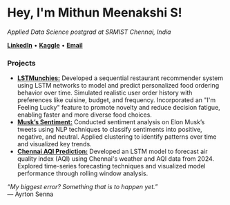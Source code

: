 # **Hey, I'm Mithun Meenakshi S!**
 *Applied Data Science postgrad at SRMIST Chennai, India*

 [**LinkedIn**](https://www.linkedin.com/in/mithunmeenakshi/) • [**Kaggle**](https://www.kaggle.com/mithunmeenakshis) • [**Email**](mithunmeenakshis@gmail.com)

### **Projects**
- [**LSTMunchies:**](https://www.kaggle.com/code/mithunmeenakshis/lstmunchies) Developed a sequential restaurant recommender system using LSTM networks to model and predict personalized food ordering behavior over time. Simulated realistic user order history with preferences like cuisine, budget, and frequency. Incorporated an "I'm Feeling Lucky" feature to promote novelty and reduce decision fatigue, enabling faster and more diverse food choices.
- [**Musk’s Sentiment:**](https://www.kaggle.com/code/mithunmeenakshis/musk-s-sentiment) Conducted sentiment analysis on Elon Musk’s tweets using NLP techniques to classify sentiments into positive, negative, and neutral. Applied clustering to identify patterns over time and visualized key trends.
- [**Chennai AQI Prediction:**](https://github.com/mithunmeenakshis/chennai_aqi) Developed an LSTM model to forecast air quality index (AQI) using Chennai's weather and AQI data from 2024. Explored time-series forecasting techniques and visualized model performance through rolling window analysis.

*“My biggest error? Something that is to happen yet.”*  
— Ayrton Senna
